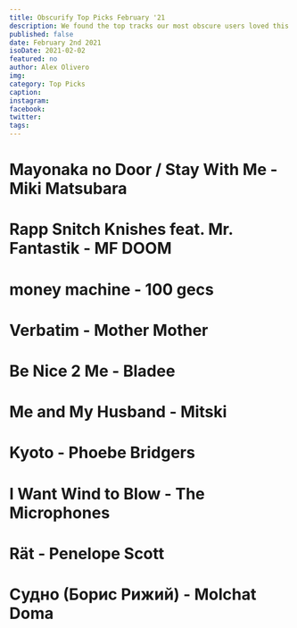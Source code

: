 ```yaml
---
title: Obscurify Top Picks February '21
description: We found the top tracks our most obscure users loved this season.
published: false
date: February 2nd 2021
isoDate: 2021-02-02
featured: no
author: Alex Olivero
img:
category: Top Picks
caption:
instagram:
facebook:
twitter:
tags:
---
```


# Mayonaka no Door / Stay With Me - Miki Matsubara
# Rapp Snitch Knishes feat. Mr. Fantastik - MF DOOM
# money machine - 100 gecs
# Verbatim - Mother Mother
# Be Nice 2 Me - Bladee
# Me and My Husband - Mitski
# Kyoto - Phoebe Bridgers
# I Want Wind to Blow - The Microphones
# Rät - Penelope Scott
# Судно (Борис Рижий) - Molchat Doma
